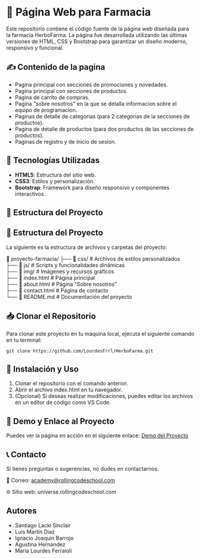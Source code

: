 # 🏥 Página Web para Farmacia

Este repositorio contiene el código fuente de la página web diseñada para la farmacia HerboFarma. La página fue desarrollada utilizando las últimas versiones de HTML, CSS y Bootstrap para garantizar un diseño moderno, responsivo y funcional.

## ✍️ Contenido de la pagina 
- Pagina principal con secciones de promociones y novedades.
- Pagina principal con secciones de productos.
- Pagina de carrito de compras.
- Pagina "sobre nosotros" en la que se detalla informacion sobre el equipo de programacion.
- Paginas de detalle de categorias (para 2 categorias de la secciones de productos).
- Pagina de detalle de productos (para dos productos de las secciones de productos).
- Paginas de registro y de inicio de sesion.

## 🚀 Tecnologías Utilizadas
- **HTML5**: Estructura del sitio web.
- **CSS3**: Estilos y personalización.
- **Bootstrap**: Framework para diseño responsivo y componentes interactivos.

## 📂 Estructura del Proyecto

## 📂 Estructura del Proyecto

La siguiente es la estructura de archivos y carpetas del proyecto:

📁 proyecto-farmacia/
├── 📁 css/          # Archivos de estilos personalizados  
├── 📁 js/           # Scripts y funcionalidades dinámicas  
├── 📁 img/          # Imágenes y recursos gráficos  
├── 📄 index.html    # Página principal  
├── 📄 about.html    # Página "Sobre nosotros"  
├── 📄 contact.html  # Página de contacto  
└── 📄 README.md     # Documentación del proyecto  


## 📥 Clonar el Repositorio
Para clonar este proyecto en tu máquina local, ejecuta el siguiente comando en tu terminal:

```git clone https://github.com/LourdesFrrl/HerboFarma.git```

## 📌 Instalación y Uso
1. Clonar el repositorio con el comando anterior.
1. Abrir el archivo index.html en tu navegador.
1. (Opcional) Si deseas realizar modificaciones, puedes editar los archivos en un editor de código como VS Code.

## 🔗 Demo y Enlace al Proyecto
Puedes ver la página en acción en el siguiente enlace:
[Demo del Proyecto](https://herbofarma.netlify.app/)

## 📞 Contacto
Si tienes preguntas o sugerencias, no dudes en contactarnos.

📧 Correo: academy@rollingcodeschool.com

🌐 Sitio web: universe.rollingcodeschool.com

## Autores
- Santiago Lacki Sinclair
- Luis Martin Diaz
- Ignacio Joaquin Barrojo
- Agustina Hernandez
- Maria Lourdes Ferraioli

